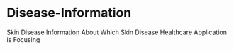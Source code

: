 # Disease-Information
Skin Disease Information About Which Skin Disease Healthcare Application is Focusing
